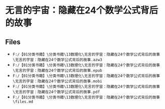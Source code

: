 # 无言的宇宙：隐藏在24个数学公式背后的故事

## Files

- `F:/【01分类书籍】\分类书籍\13数理化\无言的宇宙：隐藏在24个数学公式背后的故事\无言的宇宙：隐藏在24个数学公式背后的故事.azw3`
- `F:/【01分类书籍】\分类书籍\13数理化\无言的宇宙：隐藏在24个数学公式背后的故事\无言的宇宙：隐藏在24个数学公式背后的故事.epub`
- `F:/【01分类书籍】\分类书籍\13数理化\无言的宇宙：隐藏在24个数学公式背后的故事\无言的宇宙：隐藏在24个数学公式背后的故事.mobi`
- `F:/【01分类书籍】\分类书籍\13数理化\无言的宇宙：隐藏在24个数学公式背后的故事\无言的宇宙：隐藏在24个数学公式背后的故事.pdf`
- `F:/【01分类书籍】\分类书籍\13数理化\无言的宇宙：隐藏在24个数学公式背后的故事\files.md`
